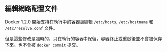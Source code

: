 ## 編輯網路配置文件

Docker 1.2.0 開始支持在執行中的容器裏編輯 `/etc/hosts`, `/etc/hostname` 和 `/etc/resolve.conf` 文件。

但是這些修改是臨時的，只在執行的容器中保留，容器終止或重啟後並不會被保存下來。也不會被 `docker commit` 提交。
